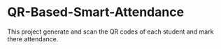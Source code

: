 # QR-Based-Smart-Attendance
This project generate and scan the QR codes of each student and mark there attendance.
